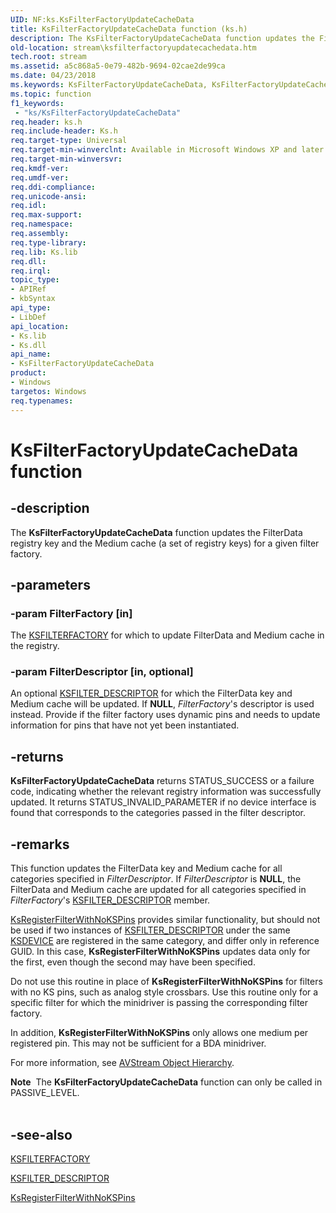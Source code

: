 ```yaml
---
UID: NF:ks.KsFilterFactoryUpdateCacheData
title: KsFilterFactoryUpdateCacheData function (ks.h)
description: The KsFilterFactoryUpdateCacheData function updates the FilterData registry key and the Medium cache (a set of registry keys) for a given filter factory.
old-location: stream\ksfilterfactoryupdatecachedata.htm
tech.root: stream
ms.assetid: a5c868a5-0e79-482b-9694-02cae2de99ca
ms.date: 04/23/2018
ms.keywords: KsFilterFactoryUpdateCacheData, KsFilterFactoryUpdateCacheData function [Streaming Media Devices], avfunc_2fdbd12c-b074-415e-8de3-bfbe61ef198a.xml, ks/KsFilterFactoryUpdateCacheData, stream.ksfilterfactoryupdatecachedata
ms.topic: function
f1_keywords:
 - "ks/KsFilterFactoryUpdateCacheData"
req.header: ks.h
req.include-header: Ks.h
req.target-type: Universal
req.target-min-winverclnt: Available in Microsoft Windows XP and later operating systems and DirectX 9.0 and later DirectX versions.
req.target-min-winversvr: 
req.kmdf-ver: 
req.umdf-ver: 
req.ddi-compliance: 
req.unicode-ansi: 
req.idl: 
req.max-support: 
req.namespace: 
req.assembly: 
req.type-library: 
req.lib: Ks.lib
req.dll: 
req.irql: 
topic_type:
- APIRef
- kbSyntax
api_type:
- LibDef
api_location:
- Ks.lib
- Ks.dll
api_name:
- KsFilterFactoryUpdateCacheData
product:
- Windows
targetos: Windows
req.typenames: 
---
```


# KsFilterFactoryUpdateCacheData function


## -description


The <b>KsFilterFactoryUpdateCacheData</b> function updates the FilterData registry key and the Medium cache (a set of registry keys) for a given filter factory.


## -parameters




### -param FilterFactory [in]

The <a href="https://docs.microsoft.com/windows-hardware/drivers/ddi/content/ks/ns-ks-_ksfilterfactory">KSFILTERFACTORY</a> for which to update FilterData and Medium cache in the registry.


### -param FilterDescriptor [in, optional]

An optional <a href="https://docs.microsoft.com/windows-hardware/drivers/ddi/content/ks/ns-ks-_ksfilter_descriptor">KSFILTER_DESCRIPTOR</a> for which the FilterData key and Medium cache will be updated. If <b>NULL</b>, <i>FilterFactory</i>'s descriptor is used instead. Provide if the filter factory uses dynamic pins and needs to update information for pins that have not yet been instantiated.


## -returns



<b>
             KsFilterFactoryUpdateCacheData</b> returns STATUS_SUCCESS or a failure code, indicating whether the relevant registry information was successfully updated. It returns STATUS_INVALID_PARAMETER if no device interface is found that corresponds to the categories passed in the filter descriptor.




## -remarks



This function updates the FilterData key and Medium cache for all categories specified in <i>FilterDescriptor</i>. If <i>FilterDescriptor</i> is <b>NULL</b>, the FilterData and Medium cache are updated for all categories specified in <i>FilterFactory</i>'s <a href="https://docs.microsoft.com/windows-hardware/drivers/ddi/content/ks/ns-ks-_ksfilter_descriptor">KSFILTER_DESCRIPTOR</a> member.


<a href="https://docs.microsoft.com/windows-hardware/drivers/ddi/content/ks/nf-ks-ksregisterfilterwithnokspins">KsRegisterFilterWithNoKSPins</a> provides similar functionality, but should not be used if two instances of <a href="https://docs.microsoft.com/windows-hardware/drivers/ddi/content/ks/ns-ks-_ksfilter_descriptor">KSFILTER_DESCRIPTOR</a> under the same <a href="https://docs.microsoft.com/windows-hardware/drivers/ddi/content/ks/ns-ks-_ksdevice">KSDEVICE</a> are registered in the same category, and differ only in reference GUID. In this case, <b>KsRegisterFilterWithNoKSPins</b> updates data only for the first, even though the second may have been specified.

Do not use this routine in place of <b>KsRegisterFilterWithNoKSPins</b> for filters with no KS pins, such as analog style crossbars. Use this routine only for a specific filter for which the minidriver is passing the corresponding filter factory.

In addition, <b>KsRegisterFilterWithNoKSPins</b> only allows one medium per registered pin. This may not be sufficient for a BDA minidriver.

For more information, see <a href="https://docs.microsoft.com/windows-hardware/drivers/stream/avstream-object-hierarchy">AVStream Object Hierarchy</a>.

<div class="alert"><b>Note</b>  The <b>KsFilterFactoryUpdateCacheData</b> function can only be called in PASSIVE_LEVEL.</div>
<div> </div>



## -see-also




<a href="https://docs.microsoft.com/windows-hardware/drivers/ddi/content/ks/ns-ks-_ksfilterfactory">KSFILTERFACTORY</a>



<a href="https://docs.microsoft.com/windows-hardware/drivers/ddi/content/ks/ns-ks-_ksfilter_descriptor">KSFILTER_DESCRIPTOR</a>



<a href="https://docs.microsoft.com/windows-hardware/drivers/ddi/content/ks/nf-ks-ksregisterfilterwithnokspins">KsRegisterFilterWithNoKSPins</a>
 

 

